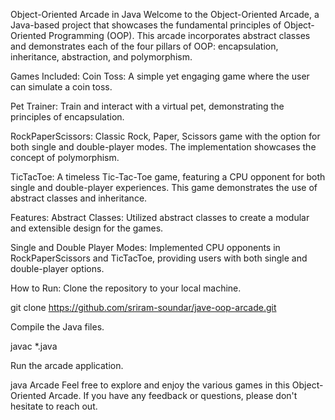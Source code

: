 Object-Oriented Arcade in Java
Welcome to the Object-Oriented Arcade, a Java-based project that showcases the fundamental principles of Object-Oriented Programming (OOP). This arcade incorporates abstract classes and demonstrates each of the four pillars of OOP: encapsulation, inheritance, abstraction, and polymorphism.

Games Included:
Coin Toss: A simple yet engaging game where the user can simulate a coin toss.

Pet Trainer: Train and interact with a virtual pet, demonstrating the principles of encapsulation.

RockPaperScissors: Classic Rock, Paper, Scissors game with the option for both single and double-player modes. The implementation showcases the concept of polymorphism.

TicTacToe: A timeless Tic-Tac-Toe game, featuring a CPU opponent for both single and double-player experiences. This game demonstrates the use of abstract classes and inheritance.

Features:
Abstract Classes: Utilized abstract classes to create a modular and extensible design for the games.

Single and Double Player Modes: Implemented CPU opponents in RockPaperScissors and TicTacToe, providing users with both single and double-player options.

How to Run:
Clone the repository to your local machine.

git clone https://github.com/sriram-soundar/jave-oop-arcade.git

Compile the Java files.

javac *.java

Run the arcade application.

java Arcade
Feel free to explore and enjoy the various games in this Object-Oriented Arcade. If you have any feedback or questions, please don't hesitate to reach out.
